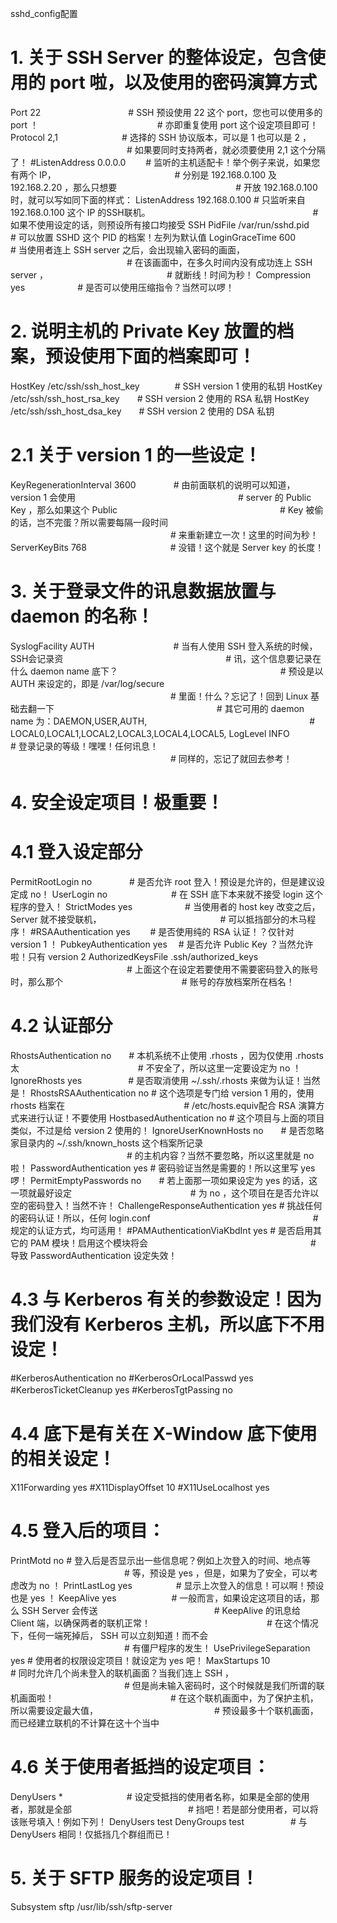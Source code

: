 sshd_config配置
# 1. 关于 SSH Server 的整体设定，包含使用的 port 啦，以及使用的密码演算方式
Port 22　　　　　　　　　　# SSH 预设使用 22 这个 port，您也可以使用多的 port ！
　　　　　　　　　　　　　 # 亦即重复使用 port 这个设定项目即可！
Protocol 2,1　　　　　　　 # 选择的 SSH 协议版本，可以是 1 也可以是 2 ，
　　　　　　　　　　　　　 # 如果要同时支持两者，就必须要使用 2,1 这个分隔了！
#ListenAddress 0.0.0.0　　 # 监听的主机适配卡！举个例子来说，如果您有两个 IP，
　　　　　　　　　　　　　 # 分别是 192.168.0.100 及 192.168.2.20 ，那么只想要
　　　　　　　　　　　　　 # 开放 192.168.0.100 时，就可以写如同下面的样式：
ListenAddress 192.168.0.100          # 只监听来自 192.168.0.100 这个 IP 的SSH联机。
　　　　　　　　　　　　　　　　　　 # 如果不使用设定的话，则预设所有接口均接受 SSH
PidFile /var/run/sshd.pid　　　　　　# 可以放置 SSHD 这个 PID 的档案！左列为默认值
LoginGraceTime 600　　　　 # 当使用者连上 SSH server 之后，会出现输入密码的画面，
　　　　　　　　　　　　　 # 在该画面中，在多久时间内没有成功连上 SSH server ，
　　　　　　　　　　　　　 # 就断线！时间为秒！
Compression yes　　　　　　# 是否可以使用压缩指令？当然可以啰！
　
# 2. 说明主机的 Private Key 放置的档案，预设使用下面的档案即可！
HostKey /etc/ssh/ssh_host_key　　　　# SSH version 1 使用的私钥
HostKey /etc/ssh/ssh_host_rsa_key　　# SSH version 2 使用的 RSA 私钥
HostKey /etc/ssh/ssh_host_dsa_key　　# SSH version 2 使用的 DSA 私钥
# 2.1 关于 version 1 的一些设定！
KeyRegenerationInterval 3600　 　　　# 由前面联机的说明可以知道， version 1 会使用
　　　　　　　　　　　　　　　　　　 # server 的 Public Key ，那么如果这个 Public
　　　　　　　　　　　　　　　　　　 # Key 被偷的话，岂不完蛋？所以需要每隔一段时间
　　　　　　　　　　　　　　　　　　 # 来重新建立一次！这里的时间为秒！
ServerKeyBits 768 　　　　　　　　　 # 没错！这个就是 Server key 的长度！
# 3. 关于登录文件的讯息数据放置与 daemon 的名称！
SyslogFacility AUTH　　　　　　　　　# 当有人使用 SSH 登入系统的时候，SSH会记录资
　　　　　　　　　　　　　　　　　　 # 讯，这个信息要记录在什么 daemon name 底下？
　　　　　　　　　　　　　　　　　　 # 预设是以 AUTH 来设定的，即是 /var/log/secure
　　　　　　　　　　　　　　　　　　 # 里面！什么？忘记了！回到 Linux 基础去翻一下
　　　　　　　　　　　　　　　　　　 # 其它可用的 daemon name 为：DAEMON,USER,AUTH,
　　　　　　　　　　　　　　　　　　 # LOCAL0,LOCAL1,LOCAL2,LOCAL3,LOCAL4,LOCAL5,
LogLevel INFO　　　　　　　　　　　　# 登录记录的等级！嘿嘿！任何讯息！
　　　　　　　　　　　　　　　　　　 # 同样的，忘记了就回去参考！
# 4. 安全设定项目！极重要！
# 4.1 登入设定部分
PermitRootLogin no　　 　　# 是否允许 root 登入！预设是允许的，但是建议设定成 no！
UserLogin no　　　　　　　 # 在 SSH 底下本来就不接受 login 这个程序的登入！
StrictModes yes　　　　　　# 当使用者的 host key 改变之后，Server 就不接受联机，
　　　　　　　　　　　　　 # 可以抵挡部分的木马程序！
#RSAAuthentication yes　　 # 是否使用纯的 RSA 认证！？仅针对 version 1 ！
PubkeyAuthentication yes　 # 是否允许 Public Key ？当然允许啦！只有 version 2
AuthorizedKeysFile      .ssh/authorized_keys
　　　　　　　　　　　　　 # 上面这个在设定若要使用不需要密码登入的账号时，那么那个
　　　　　　　　　　　　　 # 账号的存放档案所在档名！
# 4.2 认证部分
RhostsAuthentication no　　# 本机系统不止使用 .rhosts ，因为仅使用 .rhosts 太
　　　　　　　　　　　　　 # 不安全了，所以这里一定要设定为 no ！
IgnoreRhosts yes　　　　　 # 是否取消使用 ~/.ssh/.rhosts 来做为认证！当然是！
RhostsRSAAuthentication no # 这个选项是专门给 version 1 用的，使用 rhosts 档案在
　　　　　　　　　　　　　 # /etc/hosts.equiv配合 RSA 演算方式来进行认证！不要使用
HostbasedAuthentication no # 这个项目与上面的项目类似，不过是给 version 2 使用的！
IgnoreUserKnownHosts no　　# 是否忽略家目录内的 ~/.ssh/known_hosts 这个档案所记录
　　　　　　　　　　　　　 # 的主机内容？当然不要忽略，所以这里就是 no 啦！
PasswordAuthentication yes # 密码验证当然是需要的！所以这里写 yes 啰！
PermitEmptyPasswords no　　# 若上面那一项如果设定为 yes 的话，这一项就最好设定
　　　　　　　　　　　　　 # 为 no ，这个项目在是否允许以空的密码登入！当然不许！
ChallengeResponseAuthentication yes  # 挑战任何的密码认证！所以，任何 login.conf
　　　　　　　　　　　　　　　　　　 # 规定的认证方式，均可适用！
#PAMAuthenticationViaKbdInt yes      # 是否启用其它的 PAM 模块！启用这个模块将会
　　　　　　　　　　　　　　　　　　 # 导致 PasswordAuthentication 设定失效！
　
# 4.3 与 Kerberos 有关的参数设定！因为我们没有 Kerberos 主机，所以底下不用设定！
#KerberosAuthentication no
#KerberosOrLocalPasswd yes
#KerberosTicketCleanup yes
#KerberosTgtPassing no
　
# 4.4 底下是有关在 X-Window 底下使用的相关设定！
X11Forwarding yes
#X11DisplayOffset 10
#X11UseLocalhost yes
# 4.5 登入后的项目：
PrintMotd no              # 登入后是否显示出一些信息呢？例如上次登入的时间、地点等
　　　　　　　　　　　　　# 等，预设是 yes ，但是，如果为了安全，可以考虑改为 no ！
PrintLastLog yes　　　　　# 显示上次登入的信息！可以啊！预设也是 yes ！
KeepAlive yes　　　　　　 # 一般而言，如果设定这项目的话，那么 SSH Server 会传送
　　　　　　　　　　　　　# KeepAlive 的讯息给 Client 端，以确保两者的联机正常！
　　　　　　　　　　　　　# 在这个情况下，任何一端死掉后， SSH 可以立刻知道！而不会
　　　　　　　　　　　　　# 有僵尸程序的发生！
UsePrivilegeSeparation yes # 使用者的权限设定项目！就设定为 yes 吧！
MaxStartups 10　　　　　　# 同时允许几个尚未登入的联机画面？当我们连上 SSH ，
　　　　　　　　　　　　　# 但是尚未输入密码时，这个时候就是我们所谓的联机画面啦！
　　　　　　　　　　　　　# 在这个联机画面中，为了保护主机，所以需要设定最大值，
　　　　　　　　　　　　　# 预设最多十个联机画面，而已经建立联机的不计算在这十个当中
# 4.6 关于使用者抵挡的设定项目：
DenyUsers *　　　　　　　 # 设定受抵挡的使用者名称，如果是全部的使用者，那就是全部
　　　　　　　　　　　　　# 挡吧！若是部分使用者，可以将该账号填入！例如下列！
DenyUsers test
DenyGroups test　　　　　 # 与 DenyUsers 相同！仅抵挡几个群组而已！
# 5. 关于 SFTP 服务的设定项目！
Subsystem       sftp    /usr/lib/ssh/sftp-server
